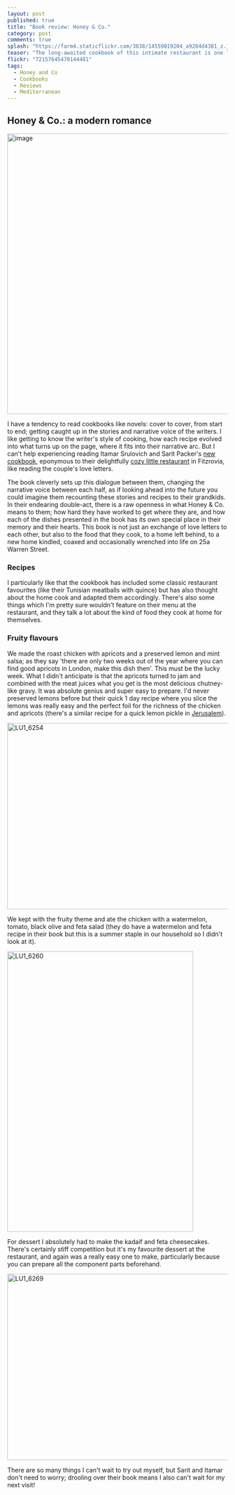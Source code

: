 ```yaml
---
layout: post
published: true
title: "Book review: Honey & Co."
category: post
comments: true
splash: "https://farm4.staticflickr.com/3838/14559019204_a9284d4381_z.jpg"
teaser: "The long-awaited cookbook of this intimate restaurant is one long love letter between the wife and husband chef team and their love affair with food."
flickr: "72157645470144481"
tags: 
  - Honey and Co
  - Cookbooks
  - Reviews
  - Mediterranean
---
```


## Honey & Co.: a modern romance

<a href="https://www.flickr.com/photos/elenijr/14559981792" title="image by Eleni Harlan, on Flickr"><img src="https://farm4.staticflickr.com/3863/14559981792_6f285e68b1_z.jpg" width="640" height="640" alt="image"></a>

I have a tendency to read cookbooks like novels: cover to cover, from start to end; getting caught up in the stories and narrative voice of the writers. I like getting to know the writer's style of cooking, how each recipe evolved into what turns up on the page, where it fits into their narrative arc. But I can't help experiencing reading Itamar Srulovich and Sarit Packer's [new cookbook](http://www.foyles.co.uk/witem/food-drink/honey-co-food-from-the-middle-east,itamar-srulovich-sarit-packer-9781444754674), eponymous to their delightfully [cozy little restaurant](http://honeyandco.co.uk/index.html) in Fitzrovia, like reading the couple's love letters. 

The book cleverly sets up this dialogue between them, changing the narrative voice between each half, as if looking ahead into the future you could imagine them recounting these stories and recipes to their grandkids. In their endearing double-act, there is a raw openness in what Honey & Co. means to them; how hard they have worked to get where they are, and how each of the dishes presented in the book has its own special place in their memory and their hearts. This book is not just an exchange of love letters to each other, but also to the food that they cook, to a home left behind, to a new home kindled, coaxed and occasionally wrenched into life on 25a Warren Street.

### Recipes

I particularly like that the cookbook has included some classic restaurant favourites (like their Tunisian meatballs with quince) but has also thought about the home cook and adapted them accordingly. There's also some things which I'm pretty sure wouldn't feature on their menu at the restaurant, and they talk a lot about the kind of food they cook at home for themselves. 

### Fruity flavours

We made the roast chicken with apricots and a preserved lemon and mint salsa; as they say 'there are only two weeks out of the year where you can find good apricots in London, make this dish then'. This must be the lucky week. What I didn't anticipate is that the apricots turned to jam and combined with the meat juices what you get is the most delicious chutney-like gravy. It was absolute genius and super easy to prepare. I'd never preserved lemons before but their quick 1 day recipe where you slice the lemons was really easy and the perfect foil for the richness of the chicken and apricots (there's a similar recipe for a quick lemon pickle in [Jerusalem](http://www.foyles.co.uk/witem/food-drink/jerusalem,yotam-ottolenghi-sami-tamimi-9780091943745)).

<a href="https://www.flickr.com/photos/elenijr/14557267181" title="LU1_6254 by Eleni Harlan, on Flickr"><img src="https://farm6.staticflickr.com/5482/14557267181_f722bc3f88_z.jpg" width="640" height="425" alt="LU1_6254"></a>

We kept with the fruity theme and ate the chicken with a watermelon, tomato, black olive and feta salad (they do have a watermelon and feta recipe in their book but this is a summer staple in our household so I didn't look at it).

<a href="https://www.flickr.com/photos/elenijr/14537583246" title="LU1_6260 by Eleni Harlan, on Flickr"><img src="https://farm6.staticflickr.com/5529/14537583246_38ef39a6a5_z.jpg" width="425" height="640" alt="LU1_6260"></a>

For dessert I absolutely had to make the kadaif and feta cheesecakes. There's certainly stiff competition but it's my favourite dessert at the restaurant, and again was a really easy one to make, particularly because you can prepare all the component parts beforehand.

<a href="https://www.flickr.com/photos/elenijr/14374225277" title="LU1_6269 by Eleni Harlan, on Flickr"><img src="https://farm4.staticflickr.com/3919/14374225277_08a558b3d8_z.jpg" width="640" height="425" alt="LU1_6269"></a>

There are so many things I can't wait to try out myself, but Sarit and Itamar don't need to worry; drooling over their book means I also can't wait for my next visit!